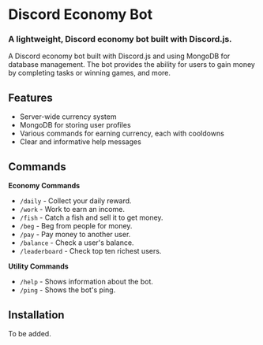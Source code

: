 # Discord Economy Bot
### A lightweight, Discord economy bot built with Discord.js.
A Discord economy bot built with Discord.js and using MongoDB for database management. The bot provides the ability for users to gain money by completing tasks or winning games, and more.

## Features
* Server-wide currency system
* MongoDB for storing user profiles
* Various commands for earning currency, each with cooldowns
* Clear and informative help messages

## Commands
**Economy Commands**
* `/daily` - Collect your daily reward.
* `/work` - Work to earn an income.
* `/fish` - Catch a fish and sell it to get money.
* `/beg` - Beg from people for money.
* `/pay` - Pay money to another user.
* `/balance` - Check a user's balance.
* `/leaderboard` - Check top ten richest users.
  
**Utility Commands**
* `/help` - Shows information about the bot.
* `/ping` - Shows the bot's ping.

## Installation
To be added.

